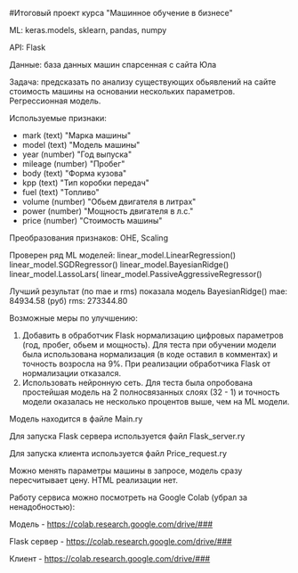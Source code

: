#Итоговый проект курса "Машинное обучение в бизнесе"

ML: keras.models, sklearn, pandas, numpy

API: Flask

Данные: база данных машин спарсенная с сайта Юла

Задача: предсказать по анализу существующих обьявлений на сайте 
стоимость машины на основании нескольких параметров. 
Регрессионная модель.

Используемые признаки:

- mark (text) "Марка машины"
- model (text) "Модель машины"
- year (number) "Год выпуска"
- mileage (number) "Пробег"
- body (text) "Форма кузова"
- kpp (text) "Тип коробки передач"
- fuel (text) "Топливо"
- volume (number) "Обьем двигателя в литрах"
- power (number) "Мощность двигателя в л.с."
- price (number) "Стоимость машины"

Преобразования признаков: OHE, Scaling

Проверен ряд ML моделей:
linear_model.LinearRegression()
linear_model.SGDRegressor()
linear_model.BayesianRidge()
linear_model.LassoLars(
linear_model.PassiveAggressiveRegressor()

Лучший результат (по mae и rms) показала модель BayesianRidge()
mae: 84934.58  (руб)
rms: 273344.80

Возможные меры по улучшению:
1. Добавить в обработчик Flask нормализацию цифровых параметров
   (год, пробег, обьем и мощность).
Для теста при обучении модели была использована нормализация (в коде оставил в комментах) 
   и точность возросла на 9%. При реализации обработчика Flask от нормализации отказался.
2. Использовать нейронную сеть. Для теста была опробована простейшая модель 
   на 2 полносвязанных слоях (32 - 1) и точность модели оказалась не несколько процентов
   выше, чем на ML модели.
   
Модель находится в файле Main.ry

Для запуска Flask сервера используется файл Flask_server.ry

Для запуска клиента используется файл Price_request.ry

Можно менять параметры машины в запросе, модель сразу пересчитывает цену.
HTML реализации нет.

Работу сервиса можно посмотреть на Google Colab (убрал за ненадобностью):

Модель - https://colab.research.google.com/drive/###

Flask сервер - https://colab.research.google.com/drive/###

Клиент - https://colab.research.google.com/drive/###

